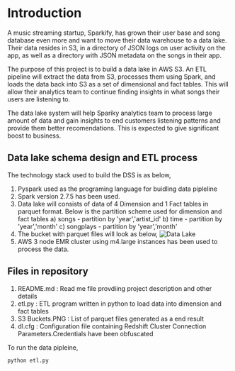 # Introduction

A music streaming startup, Sparkify, has grown their user base and song database even more and want to move their data warehouse to a data lake. Their data resides in S3, in a directory of JSON logs on user activity on the app, as well as a directory with JSON metadata on the songs in their app.

The purpose of this project is to build a data lake in AWS S3. An ETL pipeline will extract the data from S3, processes them using Spark, and loads the data back into S3 as a set of dimensional and fact tables. This will allow their analytics team to continue finding insights in what songs their users are listening to.

The data lake system will help Spariky analytics team to process large amount of data and gain insights to end customers listening patterns and provide them better recomendations. This is expected to give significant boost to business.

## Data lake schema design and ETL process

The technology stack used to build the DSS is as below,

1) Pyspark used as the programing language for buidling data pipleline
2) Spark version 2.7.5 has been used.
3) Data lake will consists of data of 4 Dimension and 1 Fact tables in parquet format.
   Below is the partition scheme used for dimension and fact tables
   a) songs - partition by 'year','artist_id'
   b) time -  partition by 'year','month'
   c) songplays - partition by 'year','month'
4) The bucket with parquet files will look as below,
   ![Data Lake](https://r766469c826427xjupyterlx8knk8rj.udacity-student-workspaces.com/files/S3%20Buckets.PNG?_xsrf=2%7Ca85141f2%7C1a22a0cf7627fe040c9fab41a7176cf5%7C1585616605)
5) AWS 3 node EMR cluster using m4.large instances has been used to process the data.

## Files in repository

1) README.md : Read me file provdiing project description and other details
2) etl.py : ETL program written in python to load data into dimension and fact tables
3) S3 Buckets.PNG : List of parquet files generated as a end result
4) dl.cfg : Configuration file containing Redshift Cluster Connection Parameters.Credentials have been obfuscated

To run the data pipleine, 

```
python etl.py
```
